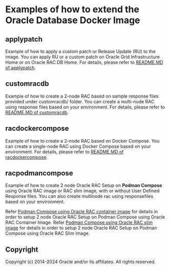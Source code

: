Examples of how to extend the Oracle Database Docker Image
=======================================================

applypatch
----------
Example of how to apply a custom patch or Release Update (RU) to the image. You can apply RU or a custom patch on Oracle Grid Infrastructure Home or on Oracle RAC DB Home. For details, please refer to [README.MD of applypatch](./applypatch/README.md).

customracdb
-----------
Example of how to create a 2-node RAC based on sample response files provided under customracdb/<version> folder. You can create a multi-node RAC using response files based on your environment. For details, please refer to [README.MD of customracdb](./customracdb/README.md).

racdockercompose
----------------
Example of how to create a 2-node RAC based on Docker Compose. You can create a single-node RAC using Docker Compose based on your environment. For details, please refer to [README.MD of racdockercompose](./racdockercompose/README.md).

racpodmancompose
----------------
Example of how to create 2 node Oracle RAC Setup on **Podman Compose** using Oracle RAC image or RAC slim image, with or without User Defined Response files. You can also create multinode rac using responsefiles based on your environment.

Refer [Podman Compose using Oracle RAC container image](./rac-compose/racimage/README.md) for details in order to setup 2 node Oracle RAC Setup on Podman Compose using Oracle RAC Container Image. 
Refer [Podman Compose using Oracle RAC slim image](./rac-compose/racslimimage/README.md) for details in order to setup 2 node Oracle RAC Setup on Podman Compose using Oracle RAC Slim Image.

Copyright
---------
Copyright (c) 2014-2024 Oracle and/or its affiliates. All rights reserved.